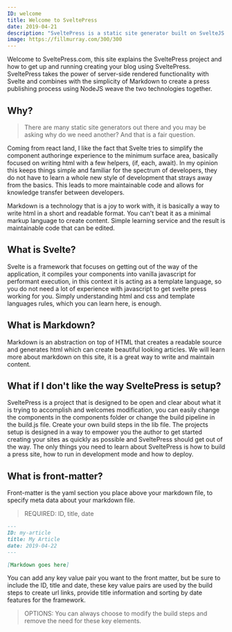 ```yaml
---
ID: welcome
title: Welcome to SveltePress 
date: 2019-04-21
description: "SveltePress is a static site generator built on SvelteJS with Markdown. This site will get you up and going with SveltePress and you will have your blog built in no time."
image: https://fillmurray.com/300/300
---
```


Welcome to SveltePress.com, this site explains the SveltePress project and how to get up and running 
creating your blog using SveltePress. SveltePress takes the power of server-side rendered functionality 
with Svelte and combines with the simplicity of Markdown to create a press publishing process using NodeJS 
weave the two technologies together.

## Why?

> There are many static site generators out there and you may be asking why do we need another? And that 
is a fair question.

Coming from react land, I like the fact that Svelte tries to simplify the component authoringe experience
to the minimum surface area, basically focused on writing html with a few helpers, (if, each, await). In my opinion this keeps things simple and familiar for the spectrum of developers, they do not have to learn a whole new style of 
development that strays away from the basics. This leads to more maintainable code and allows for knowledge 
transfer between developers.

Markdown is a technology that is a joy to work with, it is basically a way to write html in a short and readable format. You can't beat it as a minimal markup language to create content. Simple learning service and the result is maintainable code that can be edited.

## What is Svelte?

Svelte is a framework that focuses on getting out of the way of the application, it compiles your components into vanilla javascript for performant execution, in this context it is acting as a template language, so you do not need a lot of experience with javascript to get svelte press working for you. Simply understanding html and css and template languages rules, which you can learn here, is enough.

## What is Markdown?

Markdown is an abstraction on top of HTML that creates a readable source and generates html which can create beautiful looking articles. We will learn more about markdown on this site, it is a great way to write and maintain content.

## What if I don't like the way SveltePress is setup?

SveltePress is a project that is designed to be open and clear about what it is trying to accomplish and welcomes modification, you can easily change the components in the components folder or change the build pipeline in the build.js file. Create your own build steps in the lib file. The projects setup is designed in a way to empower you the author to get started creating your sites as quickly as possible and SveltePress should get out of the way. The only things you need to learn about SveltePress is how to build a press site, how to run in development mode and how to deploy.

## What is front-matter? 

Front-matter is the yaml section you place above your markdown file, to specify meta data about your markdown file.

> REQUIRED: ID, title, date

``` markdown
---
ID: my-article 
title: My Article
date: 2019-04-22
---

[Markdown goes here]
```

You can add any key value pair you want to the front matter, but be sure to include the ID, title and date, these key value pairs are used by the build steps to create url links, provide title information and sorting by date features for the framework.

> OPTIONS: You can always choose to modify the build steps and remove the need for these key elements.


